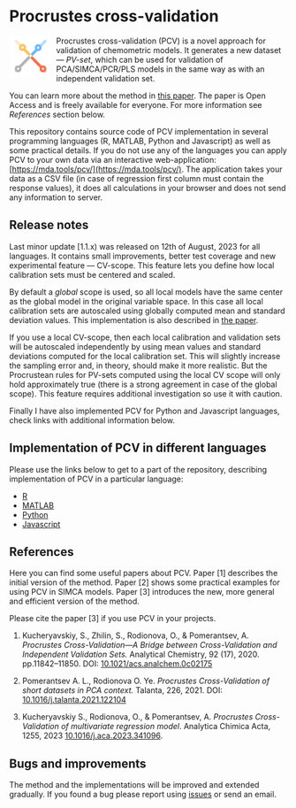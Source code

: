 # Procrustes cross-validation

<img src="logo.png" width="75" height="75" style="float:left;padding-right:10px;"> Procrustes cross-validation (PCV) is a novel approach for validation of chemometric models. It generates a new dataset — *PV-set*, which can be used for validation of PCA/SIMCA/PCR/PLS models in the same way as with an independent validation set.

You can learn more about the method in [this paper](https://doi.org/10.1016/j.aca.2023.341096). The paper is Open Access and is freely available for everyone. For more information see *References* section below.

This repository contains source code of PCV implementation in several programming languages (R, MATLAB, Python and Javascript) as well as some practical details. If you do not use any of the languages you can apply PCV to your own data via an interactive web-application: [https://mda.tools/pcv/](https://mda.tools/pcv/). The application takes your data as a CSV file (in case of regression first column must contain the response values), it does all calculations in your browser and does not send any information to server.

## Release notes

Last minor update [1.1.x) was released on 12th of August, 2023 for all languages. It contains small improvements, better test coverage and new experimental feature — CV-scope. This feature lets you define how local calibration sets must be centered and scaled.

By default a *global* scope is used, so all local models have the same center as the global model in the original variable space. In this case all local calibration sets are autoscaled using globally computed mean and standard deviation values. This implementation is also described in [the paper](https://doi.org/10.1016/j.aca.2023.341096).

If you use a local CV-scope, then each local calibration and validation sets will be autoscaled independently by using mean values and standard deviations computed for the local calibration set. This will slightly increase the sampling error and, in theory, should make it more realistic. But the Procrustean rules for PV-sets computed using the local CV scope will only hold approximately true (there is a strong agreement in case of the global scope). This feature requires additional investigation so use it with caution.

Finally I have also implemented PCV for Python and Javascript languages, check links with additional information below.


## Implementation of PCV in different languages

Please use the links below to get to a part of the repository, describing implementation of PCV in a particular language:

* [R](R/README.md)
* [MATLAB](MATLAB/README.md)
* [Python](Python/README.md)
* [Javascript](Javascript/README.md)


## References

Here you can find some useful papers about PCV. Paper [1] describes the initial version of the method. Paper [2] shows some practical examples for using PCV in SIMCA models. Paper [3] introduces the new, more general and efficient version of the method.

Please cite the paper [3] if you use PCV in your projects.

1. Kucheryavskiy, S., Zhilin, S., Rodionova, O., & Pomerantsev, A. *Procrustes Cross-Validation—A Bridge between Cross-Validation and Independent Validation Sets.* Analytical Chemistry,  92 (17), 2020. pp.11842–11850. DOI: [10.1021/acs.analchem.0c02175](https://doi.org/10.1021/acs.analchem.0c02175)

2. Pomerantsev A. L., Rodionova O. Ye. *Procrustes Cross-Validation of short datasets in PCA context.* Talanta, 226, 2021. DOI: [10.1016/j.talanta.2021.122104](https://doi.org/10.1016/j.talanta.2021.122104)

3. Kucheryavskiy S., Rodionova, O., & Pomerantsev, A. *Procrustes Cross-Validation of multivariate regression model*. Analytica Chimica Acta, 1255, 2023 [10.1016/j.aca.2023.341096](https://doi.org/10.1016/j.aca.2023.341096).


## Bugs and improvements

The method and the implementations will be improved and extended gradually. If you found a bug please report using [issues](https://github.com/svkucheryavski/pcv/issues) or send an email.


